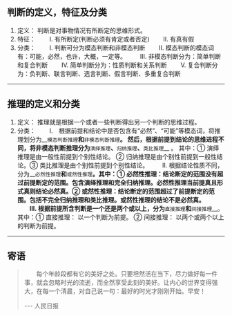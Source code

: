 ## __判断的定义，特征及分类__
1) 定义： 判断是对事物情况有所断定的思维形式。
2) 特征：
　　Ⅰ. 有所断定(判断必须有肯定或者否定)
　　Ⅱ. 有真有假
3) 分类：
　　Ⅰ. 判断可分为模态判断和非模态判断
　　Ⅱ. 模态判断的模态词有：可能，必然，也许，大概，一定等。
　　Ⅲ. 非模态判断分为：简单判断和复合判断
　　Ⅳ. 简单判断分为：性质判断和关系判断
　　Ⅴ. 复合判断分为：负判断、联言判断、选言判断、假言判断、多重复合判断

---
## __推理的定义和分类__
1) 定义： 推理就是根据一个或者一些判断得出另一个判断的思维过程。
2) 分类：
　　Ⅰ.　根据前提和结论中是否包含有“必然”、“可能”等模态词，将推理划分为__`模态判断推理`__和__`非模态判断推理`__。 然后，根据前提到结论的思维进程不同，将非模态判断推理分为__`演绎推理`__、__`归纳推理`__、__`类比推理`__ 。 其中：① 演绎推理是由一般性前提到个别性结论。 ② 归纳推理是由个别性前提到一般性结论。③ 类比推理是由个别性前提到个别性结论。
　　Ⅱ.   根据结论性质不同，分为__`必然性推理`__和__`或然性推理`__。其中：① 必然性推理：结论断定的范围没有超过前提断定的范围。包含演绎推理和完全归纳推理。必然性推理当前提真且形式真则结论必然真。② 或然性推理：结论断定的范围超过了前提断定的范围。包括不完全归纳推理和类比推理。或然性推理的结论不是必然真。
　　Ⅲ.  根据前提所含判断是一个还是两个或以上，分为__`直接推理`__和__`间接推理`__。其中：① 直接推理： 以一个判断为前提。 ② 间接推理： 以两个或两个以上的判断为前提。

---
## __寄语__
> &nbsp; &nbsp; &nbsp; &nbsp;每个年龄段都有它的美好之处。只要坦然活在当下，尽力做好每一件事，就会忽略时光的流逝，而全然享受此刻的美好。让内心的世界变得强大，在每一个清晨，对自己说一句：最好的时光才刚刚开始。早安！
>
> --- 人民日报



